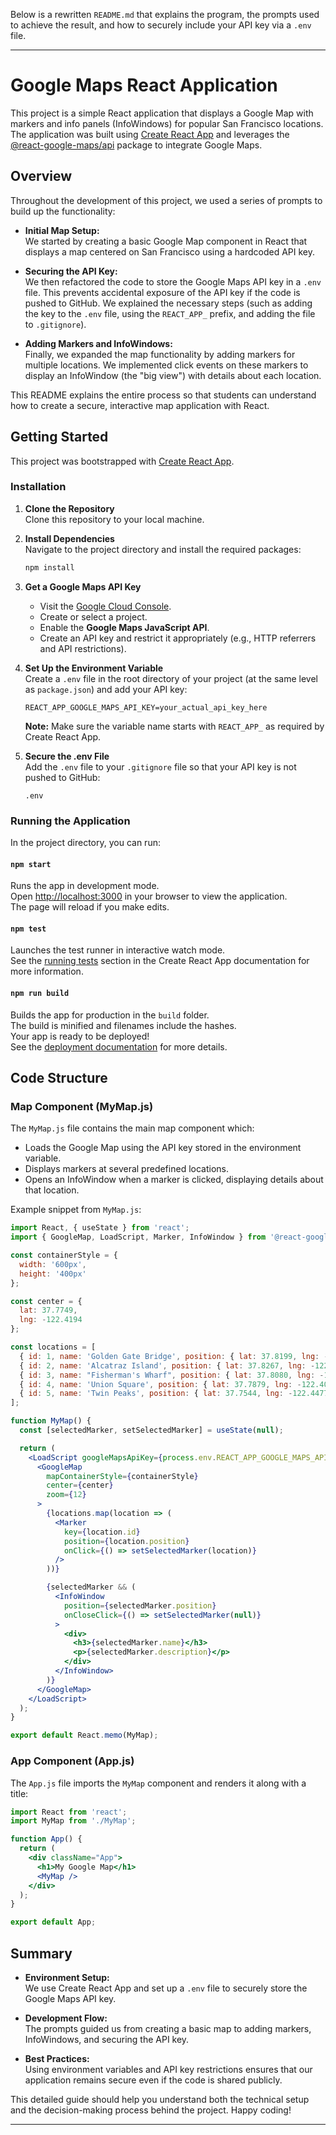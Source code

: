 Below is a rewritten `README.md` that explains the program, the prompts used to achieve the result, and how to securely include your API key via a `.env` file.

---

# Google Maps React Application

This project is a simple React application that displays a Google Map with markers and info panels (InfoWindows) for popular San Francisco locations. The application was built using [Create React App](https://github.com/facebook/create-react-app) and leverages the [@react-google-maps/api](https://www.npmjs.com/package/@react-google-maps/api) package to integrate Google Maps.

## Overview

Throughout the development of this project, we used a series of prompts to build up the functionality:

- **Initial Map Setup:**  
  We started by creating a basic Google Map component in React that displays a map centered on San Francisco using a hardcoded API key.

- **Securing the API Key:**  
  We then refactored the code to store the Google Maps API key in a `.env` file. This prevents accidental exposure of the API key if the code is pushed to GitHub. We explained the necessary steps (such as adding the key to the `.env` file, using the `REACT_APP_` prefix, and adding the file to `.gitignore`).

- **Adding Markers and InfoWindows:**  
  Finally, we expanded the map functionality by adding markers for multiple locations. We implemented click events on these markers to display an InfoWindow (the "big view") with details about each location.

This README explains the entire process so that students can understand how to create a secure, interactive map application with React.

## Getting Started

This project was bootstrapped with [Create React App](https://github.com/facebook/create-react-app).

### Installation

1. **Clone the Repository**  
   Clone this repository to your local machine.

2. **Install Dependencies**  
   Navigate to the project directory and install the required packages:
   ```bash
   npm install
   ```

3. **Get a Google Maps API Key**  
   - Visit the [Google Cloud Console](https://console.cloud.google.com/).
   - Create or select a project.
   - Enable the **Google Maps JavaScript API**.
   - Create an API key and restrict it appropriately (e.g., HTTP referrers and API restrictions).

4. **Set Up the Environment Variable**  
   Create a `.env` file in the root directory of your project (at the same level as `package.json`) and add your API key:
   ```env
   REACT_APP_GOOGLE_MAPS_API_KEY=your_actual_api_key_here
   ```
   **Note:** Make sure the variable name starts with `REACT_APP_` as required by Create React App.

5. **Secure the .env File**  
   Add the `.env` file to your `.gitignore` file so that your API key is not pushed to GitHub:
   ```gitignore
   .env
   ```

### Running the Application

In the project directory, you can run:

#### `npm start`

Runs the app in development mode.  
Open [http://localhost:3000](http://localhost:3000) in your browser to view the application.  
The page will reload if you make edits.

#### `npm test`

Launches the test runner in interactive watch mode.  
See the [running tests](https://facebook.github.io/create-react-app/docs/running-tests) section in the Create React App documentation for more information.

#### `npm run build`

Builds the app for production in the `build` folder.  
The build is minified and filenames include the hashes.  
Your app is ready to be deployed!  
See the [deployment documentation](https://facebook.github.io/create-react-app/docs/deployment) for more details.

## Code Structure

### Map Component (MyMap.js)

The `MyMap.js` file contains the main map component which:
- Loads the Google Map using the API key stored in the environment variable.
- Displays markers at several predefined locations.
- Opens an InfoWindow when a marker is clicked, displaying details about that location.

Example snippet from `MyMap.js`:
```jsx
import React, { useState } from 'react';
import { GoogleMap, LoadScript, Marker, InfoWindow } from '@react-google-maps/api';

const containerStyle = {
  width: '600px',
  height: '400px'
};

const center = {
  lat: 37.7749,
  lng: -122.4194
};

const locations = [
  { id: 1, name: 'Golden Gate Bridge', position: { lat: 37.8199, lng: -122.4783 }, description: "A famous bridge in San Francisco." },
  { id: 2, name: 'Alcatraz Island', position: { lat: 37.8267, lng: -122.4230 }, description: "Historic former prison island." },
  { id: 3, name: "Fisherman's Wharf", position: { lat: 37.8080, lng: -122.4177 }, description: "Popular tourist area with seafood and shops." },
  { id: 4, name: 'Union Square', position: { lat: 37.7879, lng: -122.4074 }, description: "Central shopping and cultural hub." },
  { id: 5, name: 'Twin Peaks', position: { lat: 37.7544, lng: -122.4477 }, description: "Great panoramic views of the city." },
];

function MyMap() {
  const [selectedMarker, setSelectedMarker] = useState(null);

  return (
    <LoadScript googleMapsApiKey={process.env.REACT_APP_GOOGLE_MAPS_API_KEY}>
      <GoogleMap
        mapContainerStyle={containerStyle}
        center={center}
        zoom={12}
      >
        {locations.map(location => (
          <Marker 
            key={location.id} 
            position={location.position} 
            onClick={() => setSelectedMarker(location)}
          />
        ))}

        {selectedMarker && (
          <InfoWindow
            position={selectedMarker.position}
            onCloseClick={() => setSelectedMarker(null)}
          >
            <div>
              <h3>{selectedMarker.name}</h3>
              <p>{selectedMarker.description}</p>
            </div>
          </InfoWindow>
        )}
      </GoogleMap>
    </LoadScript>
  );
}

export default React.memo(MyMap);
```

### App Component (App.js)

The `App.js` file imports the `MyMap` component and renders it along with a title:
```jsx
import React from 'react';
import MyMap from './MyMap';

function App() {
  return (
    <div className="App">
      <h1>My Google Map</h1>
      <MyMap />
    </div>
  );
}

export default App;
```

## Summary

- **Environment Setup:**  
  We use Create React App and set up a `.env` file to securely store the Google Maps API key.

- **Development Flow:**  
  The prompts guided us from creating a basic map to adding markers, InfoWindows, and securing the API key.

- **Best Practices:**  
  Using environment variables and API key restrictions ensures that our application remains secure even if the code is shared publicly.

This detailed guide should help you understand both the technical setup and the decision-making process behind the project. Happy coding!

---